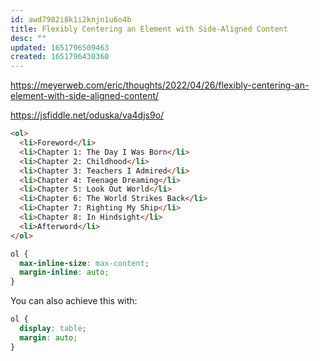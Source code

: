 ```yaml
---
id: awd7982i8k1i2knjn1u6o4b
title: Flexibly Centering an Element with Side-Aligned Content
desc: ""
updated: 1651796509463
created: 1651796430360
---
```


https://meyerweb.com/eric/thoughts/2022/04/26/flexibly-centering-an-element-with-side-aligned-content/

https://jsfiddle.net/oduska/va4djs9o/

```html
<ol>
  <li>Foreword</li>
  <li>Chapter 1: The Day I Was Born</li>
  <li>Chapter 2: Childhood</li>
  <li>Chapter 3: Teachers I Admired</li>
  <li>Chapter 4: Teenage Dreaming</li>
  <li>Chapter 5: Look Out World</li>
  <li>Chapter 6: The World Strikes Back</li>
  <li>Chapter 7: Righting My Ship</li>
  <li>Chapter 8: In Hindsight</li>
  <li>Afterword</li>
</ol>
```

```css
ol {
  max-inline-size: max-content;
  margin-inline: auto;
}
```

You can also achieve this with:

```css
ol {
  display: table;
  margin: auto;
}
```
